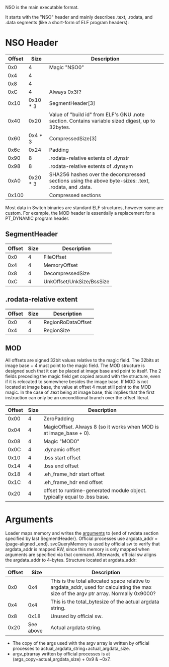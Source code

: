 NSO is the main executable format.

It starts with the "NSO" header and mainly describes .text, .rodata, and
.data segments (like a short-form of ELF program
headers):

# NSO Header

| Offset | Size      | Description                                                                                         |
| ------ | --------- | --------------------------------------------------------------------------------------------------- |
| 0x0    | 4         | Magic "NSO0"                                                                                        |
| 0x4    | 4         |                                                                                                     |
| 0x8    | 4         |                                                                                                     |
| 0xC    | 4         | Always 0x3f?                                                                                        |
| 0x10   | 0x10 \* 3 | SegmentHeader\[3\]                                                                                  |
| 0x40   | 0x20      | Value of "build id" from ELF's GNU .note section. Contains variable sized digest, up to 32bytes.    |
| 0x60   | 0x4 \* 3  | CompressedSize\[3\]                                                                                 |
| 0x6c   | 0x24      | Padding                                                                                             |
| 0x90   | 8         | .rodata-relative extents of .dynstr                                                                 |
| 0x98   | 8         | .rodata-relative extents of .dynsym                                                                 |
| 0xA0   | 0x20 \* 3 | SHA256 hashes over the decompressed sections using the above byte-sizes: .text, .rodata, and .data. |
| 0x100  |           | Compressed sections                                                                                 |

Most data in Switch binaries are standard ELF structures, however some
are custom. For example, the MOD header is essentially a replacement for
a PT\_DYNAMIC program header.

## SegmentHeader

| Offset | Size | Description               |
| ------ | ---- | ------------------------- |
| 0x0    | 4    | FileOffset                |
| 0x4    | 4    | MemoryOffset              |
| 0x8    | 4    | DecompressedSize          |
| 0xC    | 4    | UnkOffset/UnkSize/BssSize |

## .rodata-relative extent

| Offset | Size | Description        |
| ------ | ---- | ------------------ |
| 0x0    | 4    | RegionRoDataOffset |
| 0x4    | 4    | RegionSize         |

## MOD

All offsets are signed 32bit values relative to the magic field. The
32bits at image base + 4 must point to the magic field. The MOD
structure is designed such that it can be placed at image base and point
to itself. The 2 fields preceding the magic field get copied around with
the structure, even if it is relocated to somewhere besides the image
base. If MOD is not located at image base, the value at offset 4 must
still point to the MOD magic. In the case of .text being at image base,
this implies that the first instruction can only be an unconditional
branch over the offset
literal.

| Offset | Size | Description                                                              |
| ------ | ---- | ------------------------------------------------------------------------ |
| 0x00   | 4    | ZeroPadding                                                              |
| 0x04   | 4    | MagicOffset. Always 8 (so it works when MOD is at image\_base + 0).      |
| 0x08   | 4    | Magic "MOD0"                                                             |
| 0x0C   | 4    | .dynamic offset                                                          |
| 0x10   | 4    | .bss start offset                                                        |
| 0x14   | 4    | .bss end offset                                                          |
| 0x18   | 4    | .eh\_frame\_hdr start offset                                             |
| 0x1C   | 4    | .eh\_frame\_hdr end offset                                               |
| 0x20   | 4    | offset to runtime-generated module object. typically equal to .bss base. |

# Arguments

Loader maps memory and writes the
[arguments](Loader%20services#AddProcessToLaunchQueue.md##AddProcessToLaunchQueue "wikilink")
to {end of rwdata section specified by last SegmentHeader}. Official
processes use argdata\_addr = {page-aligned \_end}. svcQueryMemory is
used by official sw to verify that argdata\_addr is mapped RW, since
this memory is only mapped when arguments are specified via that
command. Afterwards, official sw aligns the argdata\_addr to 4-bytes.
Structure located at
argdata\_addr:

| Offset | Size      | Description                                                                                                                            |
| ------ | --------- | -------------------------------------------------------------------------------------------------------------------------------------- |
| 0x0    | 0x4       | This is the total allocated space relative to argdata\_addr, used for calculating the max size of the argv ptr array. Normally 0x9000? |
| 0x4    | 0x4       | This is the total\_bytesize of the actual argdata string.                                                                              |
| 0x8    | 0x18      | Unused by official sw.                                                                                                                 |
| 0x20   | See above | Actual argdata string.                                                                                                                 |

  - The copy of the args used with the argv array is written by official
    processes to actual\_argdata\_string+actual\_argdata\_size.
  - argv\_ptrarray written by official processes is at
    (args\_copy+actual\_argdata\_size) + 0x9 & ~0x7.
